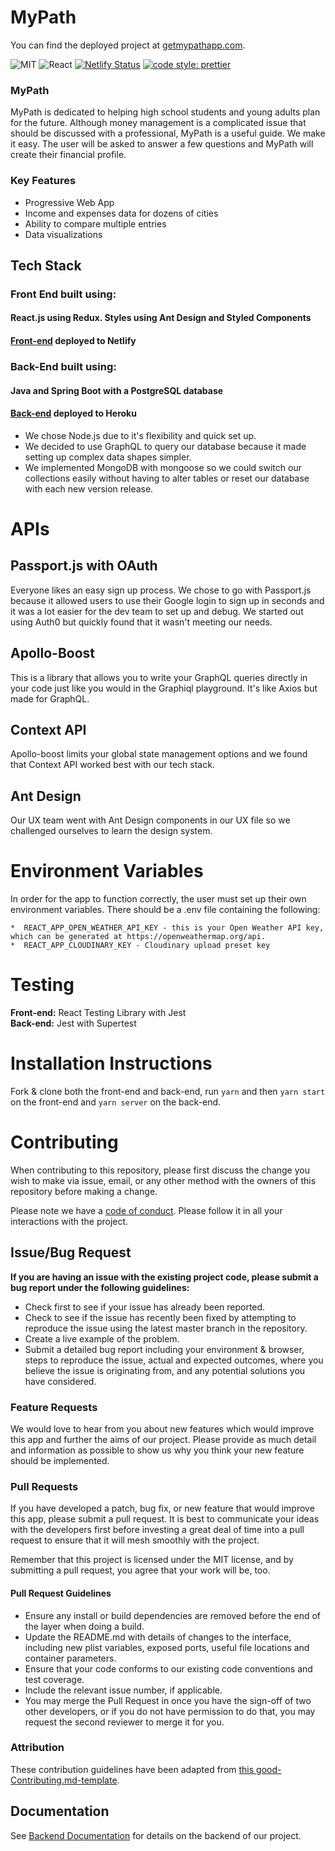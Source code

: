 # MyPath

You can find the deployed project at [getmypathapp.com](https://www.getmypathapp.com/).

![MIT](https://img.shields.io/packagist/l/doctrine/orm.svg)
![React](https://img.shields.io/badge/react-v16.12.0-blue.svg)
[![Netlify Status](https://api.netlify.com/api/v1/badges/ef273578-6c30-43ff-8a9d-3de936213a53/deploy-status)](https://app.netlify.com/sites/mypath/deploys)
[![code style: prettier](https://img.shields.io/badge/code_style-prettier-ff69b4.svg?style=flat-square)](https://github.com/prettier/prettier)

### MyPath

MyPath is dedicated to helping high school students and young adults plan for the future. Although money management is a complicated issue that should be discussed with a professional, MyPath is a useful guide. We make it easy. The user will be asked to answer a few questions and MyPath will create their financial profile.  

### Key Features

- Progressive Web App
- Income and expenses data for dozens of cities
- Ability to compare multiple entries
- Data visualizations

## Tech Stack

### Front End built using:

#### React.js using Redux. Styles using Ant Design and Styled Components

#### [Front-end](https://www.getmypathapp.com/) deployed to Netlify

### Back-End built using: 

#### Java and Spring Boot with a PostgreSQL database

#### [Back-end](https://github.com/samir-hub/life-sim-backend) deployed to Heroku

- We chose Node.js due to it's flexibility and quick set up.
- We decided to use GraphQL to query our database because it made setting up complex data shapes simpler.
- We implemented MongoDB with mongoose so we could switch our collections easily without having to alter tables or reset our database with each new version release.

# APIs

## Passport.js with OAuth

Everyone likes an easy sign up process. We chose to go with Passport.js because it allowed users to use their Google login to sign up in seconds and it was a lot easier for the dev team to set up and debug. We started out using Auth0 but quickly found that it wasn't meeting our needs.

## Apollo-Boost

This is a library that allows you to write your GraphQL queries directly in your code just like you would in the Graphiql playground. It's like Axios but made for GraphQL.

## Context API

Apollo-boost limits your global state management options and we found that Context API worked best with our tech stack.

## Ant Design

Our UX team went with Ant Design components in our UX file so we challenged ourselves to learn the design system.

# Environment Variables

In order for the app to function correctly, the user must set up their own environment variables. There should be a .env file containing the following:

    *  REACT_APP_OPEN_WEATHER_API_KEY - this is your Open Weather API key, which can be generated at https://openweathermap.org/api.
    *  REACT_APP_CLOUDINARY_KEY - Cloudinary upload preset key

# Testing

<strong>Front-end:</strong> React Testing Library with Jest
</br>
<strong>Back-end:</strong> Jest with Supertest

# Installation Instructions

Fork & clone both the front-end and back-end, run `yarn` and then `yarn start` on the front-end and `yarn server` on the back-end.

# Contributing

When contributing to this repository, please first discuss the change you wish to make via issue, email, or any other method with the owners of this repository before making a change.

Please note we have a [code of conduct](./CODE_OF_CONDUCT.md). Please follow it in all your interactions with the project.

## Issue/Bug Request

**If you are having an issue with the existing project code, please submit a bug report under the following guidelines:**

- Check first to see if your issue has already been reported.
- Check to see if the issue has recently been fixed by attempting to reproduce the issue using the latest master branch in the repository.
- Create a live example of the problem.
- Submit a detailed bug report including your environment & browser, steps to reproduce the issue, actual and expected outcomes, where you believe the issue is originating from, and any potential solutions you have considered.

### Feature Requests

We would love to hear from you about new features which would improve this app and further the aims of our project. Please provide as much detail and information as possible to show us why you think your new feature should be implemented.

### Pull Requests

If you have developed a patch, bug fix, or new feature that would improve this app, please submit a pull request. It is best to communicate your ideas with the developers first before investing a great deal of time into a pull request to ensure that it will mesh smoothly with the project.

Remember that this project is licensed under the MIT license, and by submitting a pull request, you agree that your work will be, too.

#### Pull Request Guidelines

- Ensure any install or build dependencies are removed before the end of the layer when doing a build.
- Update the README.md with details of changes to the interface, including new plist variables, exposed ports, useful file locations and container parameters.
- Ensure that your code conforms to our existing code conventions and test coverage.
- Include the relevant issue number, if applicable.
- You may merge the Pull Request in once you have the sign-off of two other developers, or if you do not have permission to do that, you may request the second reviewer to merge it for you.

### Attribution

These contribution guidelines have been adapted from [this good-Contributing.md-template](https://gist.github.com/PurpleBooth/b24679402957c63ec426).

## Documentation

See [Backend Documentation](https://github.com/Lambda-School-Labs/ema-therapy-be) for details on the backend of our project.